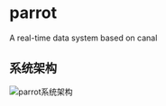 # parrot
A real-time data system based on canal

## 系统架构
![parrot系统架构](http://oxhq7nx9p.bkt.clouddn.com/canal-clent.png)
